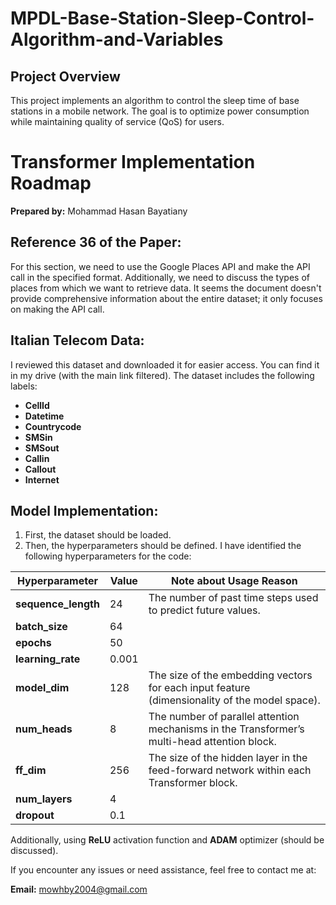 # **MPDL-Base-Station-Sleep-Control-Algorithm-and-Variables**

## **Project Overview**
This project implements an algorithm to control the sleep time of base stations in a mobile network. The goal is to optimize power consumption while maintaining quality of service (QoS) for users.

# Transformer Implementation Roadmap

**Prepared by:** Mohammad Hasan Bayatiany

## Reference 36 of the Paper:
For this section, we need to use the Google Places API and make the API call in the specified format. Additionally, we need to discuss the types of places from which we want to retrieve data. It seems the document doesn't provide comprehensive information about the entire dataset; it only focuses on making the API call.

## Italian Telecom Data:
I reviewed this dataset and downloaded it for easier access. You can find it in my drive (with the main link filtered). The dataset includes the following labels:

- **CellId**
- **Datetime**
- **Countrycode**
- **SMSin**
- **SMSout**
- **Callin**
- **Callout**
- **Internet**

## Model Implementation:
1. First, the dataset should be loaded.
2. Then, the hyperparameters should be defined. I have identified the following hyperparameters for the code:

| Hyperparameter       | Value       | Note about Usage Reason                                              |
|----------------------|-------------|----------------------------------------------------------------------|
| **sequence_length**   | 24          | The number of past time steps used to predict future values.          |
| **batch_size**        | 64          |                                                                      |
| **epochs**            | 50          |                                                                      |
| **learning_rate**     | 0.001       |                                                                      |
| **model_dim**         | 128         | The size of the embedding vectors for each input feature (dimensionality of the model space). |
| **num_heads**         | 8           | The number of parallel attention mechanisms in the Transformer’s multi-head attention block. |
| **ff_dim**            | 256         | The size of the hidden layer in the feed-forward network within each Transformer block. |
| **num_layers**        | 4           |                                                                      |
| **dropout**           | 0.1         |                                                                      |

Additionally, using **ReLU** activation function and **ADAM** optimizer (should be discussed).


If you encounter any issues or need assistance, feel free to contact me at:

**Email:** mowhby2004@gmail.com
